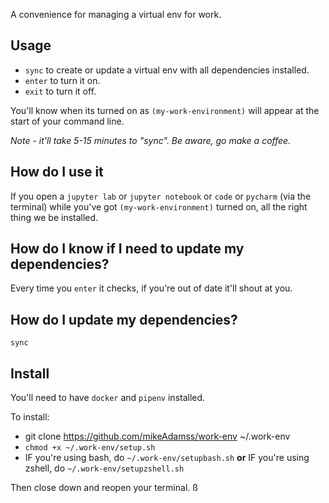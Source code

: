 A convenience for managing a virtual env for work.

## Usage

* `sync` to create or update a virtual env with all dependencies installed.
* `enter` to turn it on.
* `exit` to turn it off.

You'll know when its turned on as `(my-work-environment)` will appear at the start of your command line.

_Note - it'll take 5-15 minutes to "sync". Be aware, go make a coffee._

## How do I use it

If you open a `jupyter lab` or `jupyter notebook` or `code` or `pycharm` (via the terminal) while you've got `(my-work-environment)` turned on, all the right thing we be installed.

## How do I know if I need to update my dependencies?

Every time you `enter` it checks, if you're out of date it'll shout at you.

## How do I update my dependencies?

`sync`

## Install

You'll need to have `docker` and `pipenv` installed.

To install:
* git clone https://github.com/mikeAdamss/work-env ~/.work-env
* `chmod +x ~/.work-env/setup.sh`
* IF you're using bash, do `~/.work-env/setupbash.sh` **or** IF you're using zshell, do `~/.work-env/setupzshell.sh`

Then close down and reopen your terminal.
ß